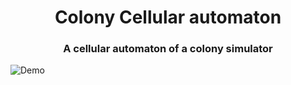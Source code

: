 <h1 align="center">Colony Cellular automaton</h1>
<h3 align="center">A cellular automaton of a colony simulator</h3>

<img align="center" alt="Demo" src="https://i.imgur.com/z9KrwsG.gif"  />
